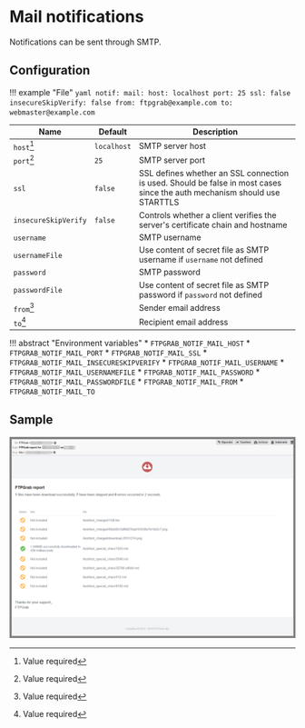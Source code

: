 # Mail notifications

Notifications can be sent through SMTP.

## Configuration

!!! example "File"
    ```yaml
    notif:
      mail:
        host: localhost
        port: 25
        ssl: false
        insecureSkipVerify: false
        from: ftpgrab@example.com
        to: webmaster@example.com
    ```

| Name                  | Default       | Description   |
|-----------------------|---------------|---------------|
| `host`[^1]            | `localhost`   | SMTP server host |
| `port`[^1]            | `25`          | SMTP server port |
| `ssl`                 | `false`       | SSL defines whether an SSL connection is used. Should be false in most cases since the auth mechanism should use STARTTLS |
| `insecureSkipVerify`  | `false`       | Controls whether a client verifies the server's certificate chain and hostname |
| `username`            |               | SMTP username |
| `usernameFile`        |               | Use content of secret file as SMTP username if `username` not defined |
| `password`            |               | SMTP password |
| `passwordFile`        |               | Use content of secret file as SMTP password if `password` not defined |
| `from`[^1]            |               | Sender email address |
| `to`[^1]              |               | Recipient email address |

!!! abstract "Environment variables"
    * `FTPGRAB_NOTIF_MAIL_HOST`
    * `FTPGRAB_NOTIF_MAIL_PORT`
    * `FTPGRAB_NOTIF_MAIL_SSL`
    * `FTPGRAB_NOTIF_MAIL_INSECURESKIPVERIFY`
    * `FTPGRAB_NOTIF_MAIL_USERNAME`
    * `FTPGRAB_NOTIF_MAIL_USERNAMEFILE`
    * `FTPGRAB_NOTIF_MAIL_PASSWORD`
    * `FTPGRAB_NOTIF_MAIL_PASSWORDFILE`
    * `FTPGRAB_NOTIF_MAIL_FROM`
    * `FTPGRAB_NOTIF_MAIL_TO`

## Sample

![](../../assets/notif/mail.png)

[^1]: Value required
